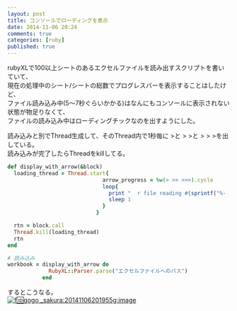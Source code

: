 ```yaml
---
layout: post
title: コンソールでローディングを表示
date: 2014-11-06 20:24
comments: true
categories: [ruby]
published: true
---
```




rubyXLで100以上シートのあるエクセルファイルを読み出すスクリプトを書いていて、  
現在の処理中のシート/シートの総数でプログレスバーを表示することはしたけど、  
ファイル読み込み中(5～7秒ぐらいかかる)はなんにもコンソールに表示されない状態が物足りなくて、  
ファイルの読み込み中はローディングチックなのを出すようにした。  
  
読み込みと別でThread生成して、そのThread内で1秒毎に  >と  >  >と  >  >  >を出している。  
読み込みが完了したらThreadをkillしてる。  

``` ruby
def display_with_arrow(&block)
  loading_thread = Thread.start{
                              arrow_progress = %w(> >> >>>).cycle
                              loop{
                                print "  r file reading #{sprintf("%-  s3s",arrow_progress.next)}"
                                sleep 1
                              }
                            }

  rtn = block.call
  Thread.kill(loading_thread)
  rtn
end

# 読み込み
workbook = display_with_arrow do
             RubyXL::Parser.parse("エクセルファイルへのパス")
           end
```

  
するとこうなる。  
[![f:id:gogo  _sakura:20141106201955g:image](http://cdn-ak.f.st-hatena.com/images/fotolife/g/gogo_sakura/20141106/20141106201955.gif "f:id:gogo_sakura:20141106201955g:image")](http://f.hatena.ne.jp/gogo_sakura/20141106201955)


